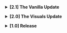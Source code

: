 **<details><summary>[2.1] The Vanilla Update</summary>**

- 2.1.5 
    - v69 support 
    - Updated LethalLevelLoader 1.2.4 >>> 1.4.6

- 2.1.4
    - Fixed ambient sounds in dungeons

- 2.1.3
    - New Developer(Tolian)
    - Performance optimization
    - Compatibility with the Hypick-BetterShotgun mod added
    - desynchronisation problems fixed
    - AudioReverbTrigger spam fixed
    - OutsideAIPoints adjustment 

- 2.1.1
    - New info description
    - New level description
    - Adjusted Risk Level to S+
    - Added Facility Meltdown support
    - Increased amount of OutsideAINodes
    - Adjusted Daytime Creature Spawn chance
 
- 2.1.0
    - v50 support
    - Audio
      - Adjusted Audio Triggers
      - Added High Wind sound
    - Creatures
      - Adjusted Outside Creature spawn curve
      - Increased Outside Enemy Power 8 > 10
      - Removed Hydrogere
      - Added the Butler
      - Lowered Blind Dog spawn weight 20 > 10
    - Interior
      - Reduced Factory size 2.4 > 2.2
      - Adjusted Landmine spawnrate
      - Adjusted Turret spawnrate
      - Added Spiketraps
      - Adjusted min-max scrap, 25-35
      - Reduced max total scrap value 4500 > 4000
    - Lighting
      - Adjusted the sun visuals
      - Removed Rainy weather
      - Removed Stormy weather
      - Adjusted colors
      - New Starmap
    - New Quicksand texture
    - Enviroment
      - Added rolling fog
      - Fixed entrance teleport rotation
    - Removed Preview video
    - Performance optimization
    - Reduced Filesize
</details>

**<details><summary>[2.0] The Visuals Update</summary>**
- 2.0.2
  - Improved Starmap

- 2.0.1
  - Reduced file size
  - Fixed skybox not being applied

- 2.0.0
  ### Ported to LethalLevelLoader
  - Loading times are reduced
  - Dependencies changes
    - Removed LethalExpansion Dependency
    - Removed ExpansionAssets Dependency
    - Added LethalLevelLoader Dependency

  ### Lighting and Fog
  - Fog changes
    - New Volumetric system
    - Changes to color 
  - Cloud changes
    - Changes to color 
    - Increased density
  - New sky
    - New physics based system
    - Added a night sky
    - Added dynamic time of day system
  - New lighting
    - New physics based sun
    - Changes to color 
  - Shadow changes
    - Changes to color 

  ### Creatures and Scrap
  - Scrap pool has been adjusted.
  - Removed Pumpkin spawnchance

  ### Other
  - Added bloom effect
  - Added Stormy weather
  - Added LevelTags: sfDesat, Wasteland, Desert (for modders)
  - Updated Description
  - Fixed long loading bug
  - Fixed dropship item position
  - Fixed the ship's radar
  - Fixed numerous other bugs

  ### Credits
  - Audio Knight - Stomping Bugs
  - IAmBatby - Stomping Bugs & Porting to LLL
</details>

**<details><summary>[1.0] Release</summary>**
- 1.3.0
  - Removed LethalExpansionCore dependency and added a note in the Descripion
  - Added ExpansionAssets as dependency
  - Reduced File size
  - Optimizations
  - Fixed Quicksand (Thanks Audio Knight)
  - Added Rainy weather
  - Adjusted some rocks
  - Fixed navmesh
  - Outside enemies spawn later

- 1.2.3
  - Added LethalExpansionCore as a temporary dependency (to fix incompatibilities)
  - Updated Description (new discord server)

- 1.2.1
  - New Discord Link
  - Lowered the price 800 > 750
  - Changed Description
  - Lowered max indoor enemies 24 > 22
  - Check out my newest planet [here](https://thunderstore.io/c/lethal-company/p/sfDesat/Celest/)

- 1.2.0
  - Increased cost 650 > 800
  - Decreased Factory Size 2.5 > 2.4
  - Indoor/Outdoor Enemies spawn later in the day
  - Added a wiki
  - Added a planet preview
  - Added some subtle post processing
  - Fixed dropship landing in the ground
  - Fixed the navmesh

- 1.1.4
  - Disabled Eclipsed Weather
  - Disabled Rainy Weather
  - Disabled Stormy Weather

- 1.1.3
  - Added back the second fire exit
  - Fixed clipping issue
  - Enemies spawn a bit later
  - Removed templatemod as dependency
  - Added internal name to description

- 1.1.2
  - Temporarily disabled the second fire exit to hopefully fix compatibility with modded interiors

- 1.1.1
  - New link to tutorials

- 1.1.0
  - Changed ship position
  - Terrain changes
  - Added some props
  - Giant spawnrate increased
  - Enemies can spawn earlier

- 1.0.3
  - Updated terminal description
  - Updated modpage description
  - Increased price 500 > 650 to better reflect the moons difficulty

- 1.0.2
  - More enemies can spawn
  - Enemies can spawn earlier
  - More sandworms (drop and run!)
  - Factory size increased 2.2 > 2.5
  - Fixed weird shadows cast by doors
  - More scrap spawns

- 1.0.1
  - Small performance optimization
  - It no longer rains inside.
  - Added some props
  - Adjusted buildings around Entrance C
  - Increased facility size 2.0 > 2.2
  - Increased price 300 > 500

- 1.0.0  
Massive rebuild. Everything has changed.
</details>